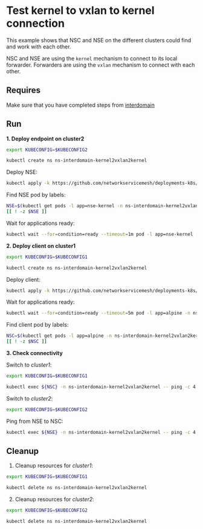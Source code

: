 # Test kernel to vxlan to kernel connection

This example shows that NSC and NSE on the different clusters could find and work with each other.

NSC and NSE are using the `kernel` mechanism to connect to its local forwarder.
Forwarders are using the `vxlan` mechanism to connect with each other.

## Requires

Make sure that you have completed steps from [interdomain](../../)

## Run

**1. Deploy endpoint on cluster2**

```bash
export KUBECONFIG=$KUBECONFIG2
```

```bash
kubectl create ns ns-interdomain-kernel2vxlan2kernel
```

Deploy NSE:
```bash
kubectl apply -k https://github.com/networkservicemesh/deployments-k8s/examples/multicluster/usecases/interdomain_Kernel2Vxlan2Kernel/cluster2?ref=9c390e68f6b2fef7fd924d1e6eb5299df4118a11
```

Find NSE pod by labels:
```bash
NSE=$(kubectl get pods -l app=nse-kernel -n ns-interdomain-kernel2vxlan2kernel --template '{{range .items}}{{.metadata.name}}{{"\n"}}{{end}}')
[[ ! -z $NSE ]]
```

Wait for applications ready:
```bash
kubectl wait --for=condition=ready --timeout=1m pod -l app=nse-kernel -n ns-interdomain-kernel2vxlan2kernel
```

**2. Deploy client on cluster1**

```bash
export KUBECONFIG=$KUBECONFIG1
```

```bash
kubectl create ns ns-interdomain-kernel2vxlan2kernel
```

Deploy client:
```bash
kubectl apply -k https://github.com/networkservicemesh/deployments-k8s/examples/multicluster/usecases/interdomain_Kernel2Vxlan2Kernel/cluster1?ref=9c390e68f6b2fef7fd924d1e6eb5299df4118a11
```

Wait for applications ready:
```bash
kubectl wait --for=condition=ready --timeout=5m pod -l app=alpine -n ns-interdomain-kernel2vxlan2kernel
```

Find client pod by labels:
```bash
NSC=$(kubectl get pods -l app=alpine -n ns-interdomain-kernel2vxlan2kernel --template '{{range .items}}{{.metadata.name}}{{"\n"}}{{end}}')
[[ ! -z $NSC ]]
```

**3. Check connectivity**

Switch to *cluster1*:

```bash
export KUBECONFIG=$KUBECONFIG1
```

```bash
kubectl exec ${NSC} -n ns-interdomain-kernel2vxlan2kernel -- ping -c 4 172.16.1.2
```

Switch to *cluster2*:

```bash
export KUBECONFIG=$KUBECONFIG2
```

Ping from NSE to NSC:
```bash
kubectl exec ${NSE} -n ns-interdomain-kernel2vxlan2kernel -- ping -c 4 172.16.1.3
```

## Cleanup

1. Cleanup resources for *cluster1*:
```bash
export KUBECONFIG=$KUBECONFIG1
```
```bash
kubectl delete ns ns-interdomain-kernel2vxlan2kernel
```

2. Cleanup resources for *cluster2*:
```bash
export KUBECONFIG=$KUBECONFIG2
```
```bash
kubectl delete ns ns-interdomain-kernel2vxlan2kernel
```

